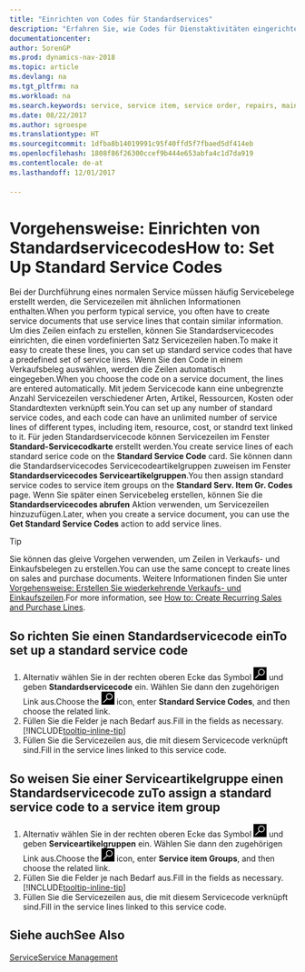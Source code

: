 ```yaml
---
title: "Einrichten von Codes für Standardservices"
description: "Erfahren Sie, wie Codes für Dienstaktivitäten eingerichtet werden, die Sie häufig ausführen."
documentationcenter: 
author: SorenGP
ms.prod: dynamics-nav-2018
ms.topic: article
ms.devlang: na
ms.tgt_pltfrm: na
ms.workload: na
ms.search.keywords: service, service item, service order, repairs, maintenance
ms.date: 08/22/2017
ms.author: sgroespe
ms.translationtype: HT
ms.sourcegitcommit: 1dfba8b14019991c95f40ffd5f7fbaed5df414eb
ms.openlocfilehash: 1808f86f26300ccef9b444e653abfa4c1d7da919
ms.contentlocale: de-at
ms.lasthandoff: 12/01/2017

---
```


# <a name="how-to-set-up-standard-service-codes"></a><span data-ttu-id="88d82-103">Vorgehensweise: Einrichten von Standardservicecodes</span><span class="sxs-lookup"><span data-stu-id="88d82-103">How to: Set Up Standard Service Codes</span></span>
<span data-ttu-id="88d82-104">Bei der Durchführung eines normalen Service müssen häufig Servicebelege erstellt werden, die Servicezeilen mit ähnlichen Informationen enthalten.</span><span class="sxs-lookup"><span data-stu-id="88d82-104">When you perform typical service, you often have to create service documents that use service lines that contain similar information.</span></span> <span data-ttu-id="88d82-105">Um dies Zeilen einfach zu erstellen, können Sie Standardservicecodes einrichten, die einen vordefinierten Satz Servicezeilen haben.</span><span class="sxs-lookup"><span data-stu-id="88d82-105">To make it easy to create these lines, you can set up standard service codes that have a predefined set of service lines.</span></span> <span data-ttu-id="88d82-106">Wenn Sie den Code in einem Verkaufsbeleg auswählen, werden die Zeilen automatisch eingegeben.</span><span class="sxs-lookup"><span data-stu-id="88d82-106">When you choose the code on a service document, the lines are entered automatically.</span></span> <span data-ttu-id="88d82-107">Mit jedem Servicecode kann eine unbegrenzte Anzahl Servicezeilen verschiedener Arten, Artikel, Ressourcen, Kosten oder Standardtexten verknüpft sein.</span><span class="sxs-lookup"><span data-stu-id="88d82-107">You can set up any number of standard service codes, and each code can have an unlimited number of service lines of different types, including item, resource, cost, or standrd text linked to it.</span></span> <span data-ttu-id="88d82-108">Für jeden Standardservicecode können Servicezeilen im Fenster **Standard-Servicecodkarte** erstellt werden.</span><span class="sxs-lookup"><span data-stu-id="88d82-108">You create service lines of each standard serice code on the **Standard Service Code** card.</span></span> <span data-ttu-id="88d82-109">Sie können dann die Standardservicecodes Servicecodeartikelgruppen zuweisen im Fenster **Standardservicecodes Serviceartikelgruppen**.</span><span class="sxs-lookup"><span data-stu-id="88d82-109">You then assign standard service codes to service item groups on the **Standard Serv. Item Gr. Codes** page.</span></span> <span data-ttu-id="88d82-110">Wenn Sie später einen Servicebeleg erstellen, können Sie die **Standardservicecodes abrufen** Aktion verwenden, um Servicezeilen hinzuzufügen.</span><span class="sxs-lookup"><span data-stu-id="88d82-110">Later, when you create a service document, you can use the **Get Standard Service Codes** action to add service lines.</span></span>  
  
> [!Tip]
>  <span data-ttu-id="88d82-111">Sie können das gleive Vorgehen verwenden, um Zeilen in Verkaufs- und Einkaufsbelegen zu erstellen.</span><span class="sxs-lookup"><span data-stu-id="88d82-111">You can use the same concept to create lines on sales and purchase documents.</span></span> <span data-ttu-id="88d82-112">Weitere Informationen finden Sie unter [Vorgehensweise: Erstellen Sie wiederkehrende Verkaufs- und Einkaufszeilen](sales-how-work-standard-lines.md).</span><span class="sxs-lookup"><span data-stu-id="88d82-112">For more information, see [How to: Create Recurring Sales and Purchase Lines](sales-how-work-standard-lines.md).</span></span>    
  
## <a name="to-set-up-a-standard-service-code"></a><span data-ttu-id="88d82-113">So richten Sie einen Standardservicecode ein</span><span class="sxs-lookup"><span data-stu-id="88d82-113">To set up a standard service code</span></span>    
1. <span data-ttu-id="88d82-114">Alternativ wählen Sie in der rechten oberen Ecke das Symbol ![Nach Seite oder Bericht suchen](media/ui-search/search_small.png "Nach Seite oder Bericht suchen") und geben **Standardservicecode** ein. Wählen Sie dann den zugehörigen Link aus.</span><span class="sxs-lookup"><span data-stu-id="88d82-114">Choose the ![Search for Page or Report](media/ui-search/search_small.png "Search for Page or Report icon") icon, enter **Standard Service Codes**, and then choose the related link.</span></span>  
2. <span data-ttu-id="88d82-115">Füllen Sie die Felder je nach Bedarf aus.</span><span class="sxs-lookup"><span data-stu-id="88d82-115">Fill in the fields as necessary.</span></span> [!INCLUDE[tooltip-inline-tip](includes/tooltip-inline-tip_md.md)]  
4. <span data-ttu-id="88d82-116">Füllen Sie die Servicezeilen aus, die mit diesem Servicecode verknüpft sind.</span><span class="sxs-lookup"><span data-stu-id="88d82-116">Fill in the service lines linked to this service code.</span></span>  

## <a name="to-assign-a-standard-service-code-to-a-service-item-group"></a><span data-ttu-id="88d82-117">So weisen Sie einer Serviceartikelgruppe einen Standardservicecode zu</span><span class="sxs-lookup"><span data-stu-id="88d82-117">To assign a standard service code to a service item group</span></span>
1. <span data-ttu-id="88d82-118">Alternativ wählen Sie in der rechten oberen Ecke das Symbol ![Nach Seite oder Bericht suchen](media/ui-search/search_small.png "Nach Seite oder Bericht suchen") und geben **Serviceartikelgruppen** ein. Wählen Sie dann den zugehörigen Link aus.</span><span class="sxs-lookup"><span data-stu-id="88d82-118">Choose the ![Search for Page or Report](media/ui-search/search_small.png "Search for Page or Report icon") icon, enter **Service item Groups**, and then choose the related link.</span></span>  
2. <span data-ttu-id="88d82-119">Füllen Sie die Felder je nach Bedarf aus.</span><span class="sxs-lookup"><span data-stu-id="88d82-119">Fill in the fields as necessary.</span></span> [!INCLUDE[tooltip-inline-tip](includes/tooltip-inline-tip_md.md)]
3. <span data-ttu-id="88d82-120">Füllen Sie die Servicezeilen aus, die mit diesem Servicecode verknüpft sind.</span><span class="sxs-lookup"><span data-stu-id="88d82-120">Fill in the service lines linked to this service code.</span></span>  

## <a name="see-also"></a><span data-ttu-id="88d82-121">Siehe auch</span><span class="sxs-lookup"><span data-stu-id="88d82-121">See Also</span></span>
[<span data-ttu-id="88d82-122">Service</span><span class="sxs-lookup"><span data-stu-id="88d82-122">Service Management</span></span>](service-service.md)
